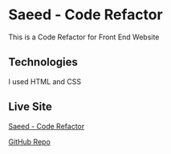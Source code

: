 # Saeed - Code Refactor 

This is a Code Refactor for Front End Website

## Technologies 

I used HTML and CSS 

## Live Site

[Saeed - Code Refactor]()

[GitHub Repo](https://github.com/14elmaksh/code-refactor)